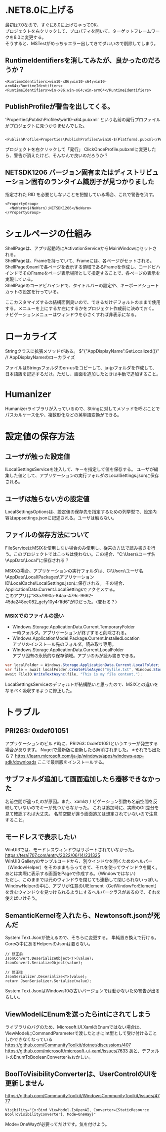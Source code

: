 ﻿# .NET8.0に上げる
最初は7.0なので、すぐに8.0に上げちゃってOK。  
プロジェクトを右クリックして、プロパティを開いて、ターゲットフレームワークを8.0に変更する。  
そうすると、MSTestがめっちゃエラー出してきてダルいので削除してしまう。

## RuntimeIdentifiersを消してみたが、良かったのだろうか？
```
<RuntimeIdentifiers>win10-x86;win10-x64;win10-arm64</RuntimeIdentifiers>
<RuntimeIdentifiers>win-x86;win-x64;win-arm64</RuntimeIdentifiers>
```

## PublishProfileが警告を出してくる。
'Properties\PublishProfiles\win10-x64.pubxml' という名前の発行プロファイルがプロジェクトに見つかりませんでした。
```
    <PublishProfile>Properties\PublishProfiles\win10-$(Platform).pubxml</PublishProfile>
```
プロジェクトを右クリックして「発行」
ClickOnceProfile.pubxmlに変更したら、警告が消えたけど、そんなんで良いのだろうか？

## NETSDK1206	バージョン固有またはディストリビューション固有のランタイム識別子が見つかりました
指定された RID を必要としないことを把握している場合、これで警告を消す。
```
<PropertyGroup>
  <NoWarn>$(NoWarn);NETSDK1206</NoWarn>
</PropertyGroup>
```

# シェルページの仕組み
ShellPageは、アプリ起動時にActivationServiceからMainWindowにセットされる。  
ShellPageは、Frameを持っていて、Frameには、各ページがセットされる。  
ShellPageのxamlで各ページを表示する領域であるFrameを作成し、コードビハインドでそのFrameをページ表示場所として指定することで、各ページの表示を実現している。  
ShellPageのコードビハインドで、タイトルバーの設定や、キーボードショートカットの設定を行っている。

ここカスタマイズするの結構面倒臭いので、できるだけデフォルトのままで使用する。メニューを上にするか左にするかをプロジェクト作成前に決めておく。
ナビゲーションメニューはウィンドウを小さくすれば非表示になる。

# ローカライズ
Stringクラスに拡張メソッドがある。
$"{"AppDisplayName".GetLocalized()}" // AppDisplayNameのローカライズ

ファイルはStringsフォルダのen-usをコピーして、ja-jpフォルダを作成して、日本語版を記述するだけ。ただし、画面を追加したときは手動で追加すること。

# Humanizer
Humanizerライブラリが入っているので、Stringに対してメソッドを呼ぶことでパスカルケース化や、複数形化などの英単語変換ができる。

# 設定値の保存方法
## ユーザが触った設定値
ILocalSettingsServiceを注入して、キーを指定して値を保存する。
ユーザが編集した値として、アプリケーションの実行フォルダのLocalSettings.jsonに保存される。

## ユーザは触らない方の設定値
LocalSettingsOptionsは、設定値の保存先を指定するための列挙型で、設定内容はappsettings.jsonに記述される。ユーザは触らない。

## ファイルの保存方法について
FileServiceはMSIXを使用しない場合のみ使用し、従来の方法で読み書きを行う。このプロジェクトではこっちは使わない。この場合、"C:\Users\ユーザ名\AppData\Local"に保存される？

MSIXの場合、アプリケーションの実行フォルダは、C:\Users\ユーザ名\AppData\Local\Packages\アプリケーションID\LocalCache\LocalSettings.jsonに保存される。
その場合、ApplicationData.Current.LocalSettingsでアクセスする。  
このアプリは"83a7990a-84aa-479c-9662-45da248ee082_gcfy10y4r1fd6"がIDだった。（変わる？）

### MSIXでのファイルの扱い
- Windows.Storage.ApplicationData.Current.TemporaryFolder  
一時フォルダ。アプリケーションが終了すると削除される。
- Windows.ApplicationModel.Package.Current.InstalledLocation  
アプリのインストール先のフォルダ。読み取り専用。
- Windows.Storage.ApplicationData.Current.LocalFolder  
アプリ固有の永続的な保存領域。アプリのみが読み書きできる。
```csharp
var localFolder = Windows.Storage.ApplicationData.Current.LocalFolder;
var file = await localFolder.CreateFileAsync("myfile.txt", Windows.Storage.CreationCollisionOption.ReplaceExisting);
await FileIO.WriteTextAsync(file, "This is my file content.");
```
LocalSettingsServiceのデフォルトが結構酷いと思ったので、MSIXとの違いをなるべく吸収するように修正した。

# トラブル
## PRI263: 0xdef01051
アプリケーションのビルド時に、PRI263: 0xdef01051というエラーが発生する場合があります。
Nugetで最新版に更新したら解消されました。
※それでも出たら？
https://learn.microsoft.com/ja-jp/windows/apps/windows-app-sdk/downloads
ここで最新版をインストールする。

## サブフォルダ追加して画面追加したら遷移できなかった
名前空間が違ったのが原因。また、xamlのナビゲーション引数も名前空間を反映していないのでキーが見つからなかった。
これは追加時に、実際のGit差分を見て確認すれば大丈夫。
名前空間が違う画面追加は想定されていないので注意すること。

## モードレスで表示したい
WinUI3では、モードレスウィンドウはサポートされていなかった。  
https://tera1707.com/entry/2022/06/14/231325  
WinUI3 Galleryのサンプルコードから、別ウインドウを開くためのヘルパー（WindowHelper）をそのままもらってきて、それを使ってウインドウを開く。  
あとは実際に表示する画面をPageで作成する。（Windowではない）  
ただし、このままでは元のウィンドウを閉じても連動して閉じられないっぽい。  
WindowHelperの中に、アプリが任意のUIElement（GetWindowForElement）を含むウィンドウを見つけられるようにするヘルパークラスがあるので、それを使えばいけそう。  

## SemanticKernelを入れたら、Newtonsoft.jsonが死んだ
System.Text.Jsonが使えるので、そちらに変更する。
単純置き換えで行ける。
Coreの中にあるHelpersのJsonは要らない。
```
// 修正前
JsonConvert.DeserializeObject<T>(value);
JsonConvert.SerializeObject(value);

// 修正後
JsonSerializer.Deserialize<T>(value);
return JsonSerializer.Serialize(value);
```
System.Text.JsonはWindows10の古いバージョンでは動かないため警告が出るらしい。

## ViewModelにEnumを送ったらintにされてしまう
ライブラリのバグのため、Microsoft.UI.XamlのEnumではない場合は、ViewModelにCommandParameterで渡したときにint型として受け付けることしかできなくなっている
https://github.com/CommunityToolkit/dotnet/discussions/407
https://github.com/microsoft/microsoft-ui-xaml/issues/7633
あと、デフォルトのEnumToBooleanConverterもおかしい。

## BoolToVisibilityConverterは、UserControlのUIを更新しません
https://github.com/CommunityToolkit/WindowsCommunityToolkit/issues/4777
```
Visibility="{x:Bind ViewModel.IsOpenAI, Converter={StaticResource BoolToVisibilityConverter}, Mode=OneWay}"
```
Mode=OneWayが必要ってだけです。気を付けよう。

